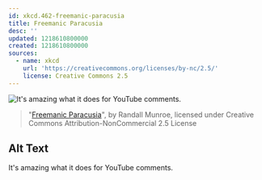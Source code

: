```yaml
---
id: xkcd.462-freemanic-paracusia
title: Freemanic Paracusia
desc: ''
updated: 1218610800000
created: 1218610800000
sources:
  - name: xkcd
    url: 'https://creativecommons.org/licenses/by-nc/2.5/'
    license: Creative Commons 2.5
---
```

![It's amazing what it does for YouTube comments.](https://imgs.xkcd.com/comics/freemanic_paracusia.png)
> "[Freemanic Paracusia](https://xkcd.com/462/)", by Randall Munroe, licensed under Creative Commons Attribution-NonCommercial 2.5 License

## Alt Text
It's amazing what it does for YouTube comments.
